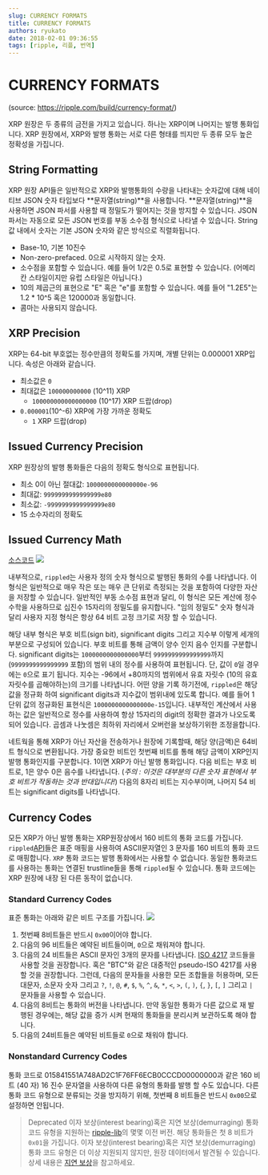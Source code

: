 ```yaml
---
slug: CURRENCY FORMATS
title: CURRENCY FORMATS
authors: ryukato
date: 2018-02-01 09:36:55
tags: [ripple, 리플, 번역]
---
```


<!-- truncate -->

# CURRENCY FORMATS
(source: https://ripple.com/build/currency-format/)

XRP 원장은 두 종류의 금전을 가지고 있습니다. 하나는 XRP이며 나머지는 발행 통화입니다. XRP 원장에서, XRP와 발행 통화는 서로 다른 형태를 띄지만 두 종류 모두 높은 정확성을 가집니다.

## String Formatting
XRP 원장 API들은 일반적으로 XRP와 발행통화의 수량을 나타내는 숫자값에 대해 네이티브 JSON 숫자 타입보다 **문자열(string)**을 사용합니다. **문자열(string)**을 사용하면 JSON 파서를 사용할 때 정밀도가 떨어지는 것을 방지할 수 있습니다. JSON 파서는 자동으로 모든 JSON 번호를 부동 소수점 형식으로 나타낼 수 있습니다. String 값 내에서 숫자는 기본 JSON 숫자와 같은 방식으로 직렬화됩니다.

* Base-10, 기본 10진수
* Non-zero-prefaced. 0으로 시작하지 않는 숫자.
* 소수점을 포함할 수 있습니다. 예를 들어 1/2은 0.5로 표현할 수 있습니다. (어메리칸 스타일이지만 유럽 스타일은 아닙니다.)
* 10의 제곱근의 표현으로 "E" 혹은 "e"를 포함할 수 있습니다. 예를 들어 "1.2E5"는 1.2 * 10^5 혹은 120000과 동일합니다.
* 콤마는 사용되지 않습니다.

## XRP Precision
XRP는 64-bit 부호없는 정수만큼의 정확도를 가지며, 개별 단위는 0.000001 XRP입니다. 속성은 아래와 같습니다.

* 최소값은 ```0```
* 최대값은 ```100000000000``` (10^11) XRP
	* ```100000000000000000``` (10^17) XRP 드랍(drop)
* ```0.000001```(10^-6) XRP에 가장 가까운 정확도
	* ```1``` XRP 드랍(drop)

## Issued Currency Precision
XRP 원장상의 발행 통화들은 다음의 정확도 형식으로 표현됩니다.

* 최소 0이 아닌 절대값: ```1000000000000000e-96```
* 최대값: ```9999999999999999e80```
* 최소값: ```-9999999999999999e80```
* 15 소수자리의 정확도

## Issued Currency Math
[소스코드](https://github.com/ripple/rippled/blob/35fa20a110e3d43ffc1e9e664fc9017b6f2747ae/src/ripple/protocol/impl/STAmount.cpp)
![](https://cdn.ripple.com/wp-content/uploads/2017/11/currency-number-format.png)

내부적으로, ```rippled```는 사용자 정의 숫자 형식으로 발행된 통화의 수를 나타냅니다. 이 형식은 일반적으로 매우 작은 또는 매우 큰 단위로 측정되는 것을 포함하여 다양한 자산을 저장할 수 있습니다. 일반적인 부동 소수점 표현과 달리, 이 형식은 모든 계산에 정수 수학을 사용하므로 십진수 15자리의 정밀도를 유지합니다. "임의 정밀도" 숫자 형식과 달리 사용자 지정 형식은 항상 64 비트 고정 크기로 저장 할 수 있습니다.

해당 내부 형식은 부호 비트(sign bit),  significant digits 그리고 지수부 이렇게 세개의 부분으로 구성되어 있습니다. 부호 비트를 통해 금액이 양수 인지 음수 인지를 구분합니다. significant digits는 ```1000000000000000```부터 ```9999999999999999```까지(```9999999999999999``` 포함)의 범위 내의 정수를 사용하여 표현됩니다. 단, 값이 ```0```일 경우에는 ```0```으로 표기 됩니다. 지수는 -96에서 +80까지의 범위에서 유효 자릿수 (10의 유효 자릿수를 곱해야하는)의 크기를 나타냅니다. 어떤 양을 기록 하기전에, ```rippled```은 해당 값을 정규화 하여  significant digits과 지수값이 범위내에 있도록 합니다. 예를 들어 1 단위 값의 정규화된 표현식은 ```1000000000000000e-15```입니다. 내부적인 계산에서 사용하는 값은 일반적으로 정수를 사용하여 항상 15자리의 digit의 정확한 결과가 나오도록 되어 있습니다. 곱셈과 나눗셈은 최하위 자리에서 오버런을 보상하기위한 조정을합니다.

네트웍을 통해 XRP가 아닌 자산을 전송하거나 원장에 기록할때, 해당 양(금액)은 64비트 형식으로 변환됩니다. 가장 중요한 비트인 첫번째 비트를 통해 해당 금액이 XRP인지 발행 통화인지를 구분합니다. 1이면 XRP가 아닌 발행 통화입니다. 다음 비트는 부호 비트로, 1은 양수 0은 음수를 나타냅니다. (*주의 : 이것은 대부분의 다른 숫자 표현에서 부호 비트가 작동하는 것과 반대입니다!*) 다음의 8자리 비트는 지수부이며, 나머지 54 비트는 significant digits를 나타냅니다.

## Currency Codes
모든 XRP가 아닌 발행 통화는 XRP원장상에서 160 비트의 통화 코드를 가집니다. ```rippled```[API](https://ripple.com/build/rippled-apis/)들은 표준 매핑을 사용하여 ASCII문자열인 3 문자를 160 비트의 통화 코드로 매핑합니다. ```XRP``` 통화 코드는 발행 통화에서는 사용할 수 없습니다. 동일한 통화코드를 사용하는 통화는 연결된 trustline들을 통해 ```rippled```될 수 있습니다. 통화 코드에는 XRP 원장에 내장 된 다른 동작이 없습니다.

### Standard Currency Codes
표준 통화는 아래와 같은 비트 구조를 가집니다.
![](https://cdn.ripple.com/wp-content/uploads/2017/11/currency-code-format.png)

1. 첫번째 8비트들은 반드시 ```0x00```이어야 합니다.
2. 다음의 96 비트들은 예약된 비트들이며, ```0```으로 채워져야 합니다.
3. 다음의 24 비트들은 ASCII 문자인 3개의 문자를 나타냅니다. [ISO 4217](http://www.xe.com/iso4217.php) 코드들을 사용할 것을 권장합니다. 혹은 "BTC"와 같은 대중적인 pseudo-ISO 4217를 사용할 것을 권장합니다. 그런데, 다음의 문자들을 사용한 모든 조합들을 허용하며, 모든 대문자, 소문자 숫자 그리고 ```?```, ```!```, ```@```, ```#```, ```$```, ```%```, ```^```, ```&```, ```*```, ```<```, ```>```, ```(```, ```)```, ```{```, ```}```, ```[```, ```]``` 그리고 ```|``` 문자들을 사용할 수 있습니다.
4. 다음의 8비트는 통화의 버전을 나타냅니다. 만약 동일한 통화가 다른 값으로 재 발행된 경우에는, 해당 값을 증가 시켜 현재의 통화들을 분리시켜 보관하도록 해야 합니다.
5. 다음의 24비트들은 예약된 비트들로 ```0```으로 채워야 합니다.

### Nonstandard Currency Codes
통화 코드로 015841551A748AD2C1F76FF6ECB0CCCD00000000과 같은 160 비트 (40 자) 16 진수 문자열을 사용하여 다른 유형의 통화를 발행 할 수도 있습니다. 다른 통화 코드 유형으로 분류되는 것을 방지하기 위해, 첫번째 8 비트들은 반드시 ```0x00```으로 설정하면 안됩니다.

> Deprecated
> 이자 보상(interest bearing)혹은 지연 보상(demurraging) 통화 코드 유형을 지원하는 [ripple-lib](https://github.com/ripple/ripple-lib)의 몇몇 이전 버전. 해당 통화들은 첫 8 비트가 ```0x01```을 가집니다. 이자 보상(interest bearing)혹은 지연 보상(demurraging) 통화 코드 유형은 더 이상 지원되지 않지만, 원장 데이터에서 발견될 수 있습니다. 상세 내용은 [지연 보상](https://ripple.com/build/demurrage/)을 참고하세요.
